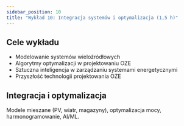 ```yaml
---
sidebar_position: 10
title: "Wykład 10: Integracja systemów i optymalizacja (1,5 h)"
---
```


## Cele wykładu

- Modelowanie systemów wieloźródłowych
- Algorytmy optymalizacji w projektowaniu OZE
- Sztuczna inteligencja w zarządzaniu systemami energetycznymi
- Przyszłość technologii projektowania OZE

## Integracja i optymalizacja

Modele mieszane (PV, wiatr, magazyny), optymalizacja mocy, harmonogramowanie, AI/ML.
